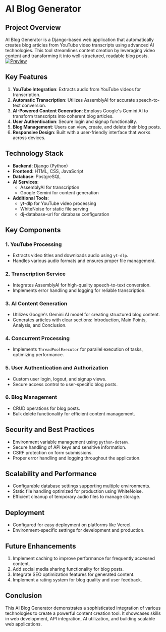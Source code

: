 ﻿# AI Blog Generator

## Project Overview

AI Blog Generator is a Django-based web application that automatically creates blog articles from YouTube video transcripts using advanced AI technologies. This tool streamlines content creation by leveraging video content and transforming it into well-structured, readable blog posts.
[![Preview](https://i.imgur.com/abc123.jpg)](https://drive.google.com/file/d/1smrHhkOn4pPn1SAP2yDxAn3dcYE4RHaw/view?usp=sharing)


## Key Features

1. **YouTube Integration**: Extracts audio from YouTube videos for transcription.
2. **Automatic Transcription**: Utilizes AssemblyAI for accurate speech-to-text conversion.
3. **AI-Powered Content Generation**: Employs Google's Gemini AI to transform transcripts into coherent blog articles.
4. **User Authentication**: Secure login and signup functionality.
5. **Blog Management**: Users can view, create, and delete their blog posts.
6. **Responsive Design**: Built with a user-friendly interface that works across devices.

## Technology Stack

- **Backend**: Django (Python)
- **Frontend**: HTML, CSS, JavaScript
- **Database**: PostgreSQL
- **AI Services**:
  - AssemblyAI for transcription
  - Google Gemini for content generation
- **Additional Tools**:
  - yt-dlp for YouTube video processing
  - WhiteNoise for static file serving
  - dj-database-url for database configuration

## Key Components

### 1. YouTube Processing
- Extracts video titles and downloads audio using `yt-dlp`.
- Handles various audio formats and ensures proper file management.

### 2. Transcription Service
- Integrates AssemblyAI for high-quality speech-to-text conversion.
- Implements error handling and logging for reliable transcription.

### 3. AI Content Generation
- Utilizes Google's Gemini AI model for creating structured blog content.
- Generates articles with clear sections: Introduction, Main Points, Analysis, and Conclusion.

### 4. Concurrent Processing
- Implements `ThreadPoolExecutor` for parallel execution of tasks, optimizing performance.

### 5. User Authentication and Authorization
- Custom user login, logout, and signup views.
- Secure access control to user-specific blog posts.

### 6. Blog Management
- CRUD operations for blog posts.
- Bulk delete functionality for efficient content management.

## Security and Best Practices

- Environment variable management using `python-dotenv`.
- Secure handling of API keys and sensitive information.
- CSRF protection on form submissions.
- Proper error handling and logging throughout the application.

## Scalability and Performance

- Configurable database settings supporting multiple environments.
- Static file handling optimized for production using WhiteNoise.
- Efficient cleanup of temporary audio files to manage storage.

## Deployment

- Configured for easy deployment on platforms like Vercel.
- Environment-specific settings for development and production.

## Future Enhancements

1. Implement caching to improve performance for frequently accessed content.
2. Add social media sharing functionality for blog posts.
3. Integrate SEO optimization features for generated content.
4. Implement a rating system for blog quality and user feedback.

## Conclusion

This AI Blog Generator demonstrates a sophisticated integration of various technologies to create a powerful content creation tool. It showcases skills in web development, API integration, AI utilization, and building scalable web applications.
